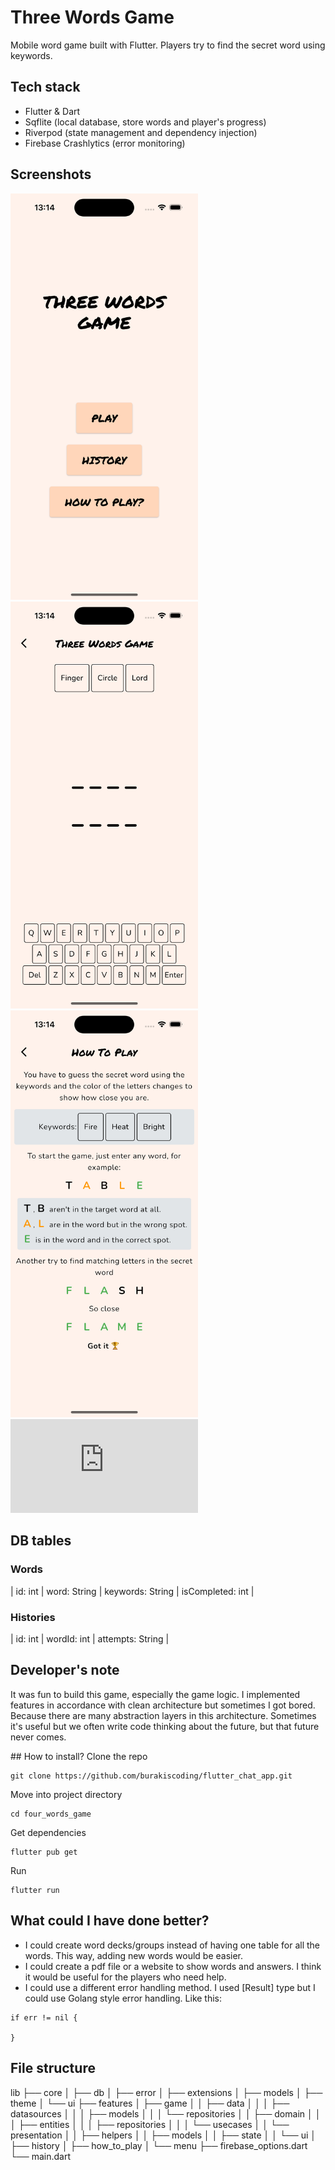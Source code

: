 # Three Words Game

Mobile word game built with Flutter. Players try to find the secret word using keywords.

## Tech stack

- Flutter & Dart
- Sqflite (local database, store words and player's progress)
- Riverpod (state management and dependency injection)
- Firebase Crashlytics (error monitoring)

## Screenshots
<img src="screenshots/menu.png" alt="Menu screen" width="300"/>
<img src="screenshots/game.png" alt="Game screen" width="300"/>
<img src="screenshots/how-to-play.png" alt="How to play screen" width="300"/>
<iframe src="https://www.youtube.com/shorts/f-VAtmdAypg" width="300" frameborder="0" allowfullscreen></iframe>

## DB tables

### Words

| id: int | word: String | keywords: String | isCompleted: int |

### Histories

| id: int | wordId: int | attempts: String |

## Developer's note
It was fun to build this game, especially the game logic. I implemented features in accordance with clean architecture but sometimes I got bored. Because there are many abstraction layers in this architecture. Sometimes it's useful but we often write code thinking about the future, but that future never comes.

## How to install?
Clone the repo
```
git clone https://github.com/burakiscoding/flutter_chat_app.git
```
Move into project directory
```
cd four_words_game
```
Get dependencies
```
flutter pub get
```
Run
```
flutter run
```


## What could I have done better?

- I could create word decks/groups instead of having one table for all the words. This way, adding new words would be easier.
- I could create a pdf file or a website to show words and answers. I think it would be useful for the players who need help.
- I could use a different error handling method. I used [Result] type but I could use Golang style error handling. Like this:
```
if err != nil {

}
```

## File structure

lib
├── core
│   ├── db
│   ├── error
│   ├── extensions
│   ├── models
│   ├── theme
│   └── ui
├── features
│   ├── game
│   │   ├── data
│   │   │   ├── datasources
│   │   │   ├── models
│   │   │   └── repositories
│   │   ├── domain
│   │   │   ├── entities
│   │   │   ├── repositories
│   │   │   └── usecases
│   │   └── presentation
│   │       ├── helpers
│   │       ├── models
│   │       ├── state
│   │       └── ui
│   ├── history
│   ├── how_to_play
│   └── menu
├── firebase_options.dart
└── main.dart